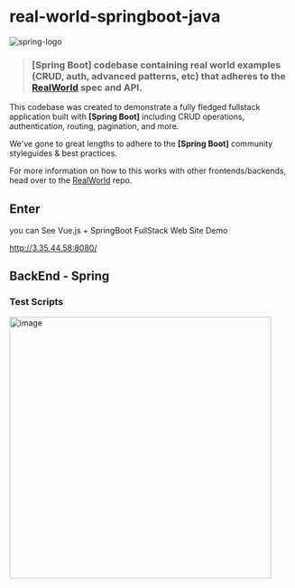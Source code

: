 # real-world-springboot-java

![spring-logo](https://user-images.githubusercontent.com/30401054/190108397-288a1c39-e26b-4657-8951-cd912105bb60.png)

> ### [Spring Boot] codebase containing real world examples (CRUD, auth, advanced patterns, etc) that adheres to the [RealWorld](https://github.com/gothinkster/realworld) spec and API.


This codebase was created to demonstrate a fully fledged fullstack application built with **[Spring Boot]** including CRUD operations, authentication, routing, pagination, and more.

We've gone to great lengths to adhere to the **[Spring Boot]** community styleguides & best practices.

For more information on how to this works with other frontends/backends, head over to the [RealWorld](https://github.com/gothinkster/realworld) repo.

## Enter

you can See Vue.js + SpringBoot FullStack Web Site Demo

<http://3.35.44.58:8080/>


## BackEnd - Spring

### Test Scripts

<img width="464" alt="image" src="https://user-images.githubusercontent.com/30401054/201084053-60be024d-0615-40e1-9234-ceb926f402e5.png">


